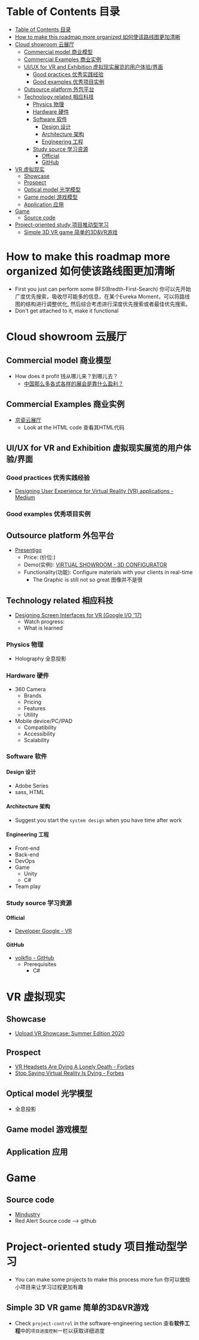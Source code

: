 # Table of Contents 目录
- [Table of Contents 目录](#table-of-contents-目录)
- [How to make this roadmap more organized 如何使该路线图更加清晰](#how-to-make-this-roadmap-more-organized-如何使该路线图更加清晰)
- [Cloud showroom 云展厅](#cloud-showroom-云展厅)
  - [Commercial model 商业模型](#commercial-model-商业模型)
  - [Commercial Examples 商业实例](#commercial-examples-商业实例)
  - [UI/UX for VR and Exhibition 虚拟现实展览的用户体验/界面](#uiux-for-vr-and-exhibition-虚拟现实展览的用户体验界面)
    - [Good practices 优秀实践经验](#good-practices-优秀实践经验)
    - [Good examples 优秀项目实例](#good-examples-优秀项目实例)
  - [Outsource platform 外包平台](#outsource-platform-外包平台)
  - [Technology related  相应科技](#technology-related-相应科技)
    - [Physics 物理](#physics-物理)
    - [Hardware 硬件](#hardware-硬件)
    - [Software 软件](#software-软件)
      - [Design 设计](#design-设计)
      - [Architecture 架构](#architecture-架构)
      - [Engineering 工程](#engineering-工程)
    - [Study source 学习资源](#study-source-学习资源)
      - [Official](#official)
      - [GitHub](#github)
- [VR 虚拟现实](#vr-虚拟现实)
  - [Showcase](#showcase)
  - [Prospect](#prospect)
  - [Optical model 光学模型](#optical-model-光学模型)
  - [Game model 游戏模型](#game-model-游戏模型)
  - [Application 应用](#application-应用)
- [Game](#game)
  - [Source code](#source-code)
- [Project-oriented study 项目推动型学习](#project-oriented-study-项目推动型学习)
  - [Simple 3D VR game 简单的3D&VR游戏](#simple-3d-vr-game-简单的3dvr游戏)

# How to make this roadmap more organized 如何使该路线图更加清晰
- First you just can perform some BFS(Bredth-First-Search)  你可以先开始广度优先搜索，吸收尽可能多的信息，在某个Eureka Moment，可以将路线图的结构进行调整优化, 然后综合考虑进行深度优先搜索或者最佳优先搜索。
- Don't get attached to it, make it functional 

# Cloud showroom 云展厅 
## Commercial model 商业模型
- How does it profit 钱从哪儿来？到哪儿去？
  - [中国那么多各式各样的展会是靠什么盈利？](https://www.zhihu.com/question/21812216)
## Commercial Examples 商业实例
- [京瓷云展厅](https://kyocera.xsy.red/)
  - Look at the HTML code 查看其HTML代码

## UI/UX for VR and Exhibition 虚拟现实展览的用户体验/界面
### Good practices 优秀实践经验
- [Designing User Experience for Virtual Reality (VR) applications - Medium](https://uxplanet.org/designing-user-experience-for-virtual-reality-vr-applications-fc8e4faadd96?gi=f6d11a8b7412)
### Good examples 优秀项目实例
## Outsource platform 外包平台
- [Presentigo](https://teams.presentigo.com/user/register?lang=en&src=virtual_showroom_schedule_demo)
  - Price: (价位:)
  - Demo(实例): [VIRTUAL SHOWROOM - 3D CONFIGURATOR](https://www.youtube.com/watch?v=LgLHfqfbhHA)
  - Functionality(功能): Configure materials with your clients in real-time
    - The Graphic is still not so great 图像并不是很
## Technology related  相应科技
- [Designing Screen Interfaces for VR (Google I/O '17)](https://www.youtube.com/watch?v=ES9jArHRFHQ)
  - Watch progress: 
  - What is learned
### Physics 物理
- Holography 全息投影
### Hardware 硬件
- 360 Camera
  - Brands
  - Pricing
  - Features
  - Utility
- Mobile device/PC/IPAD
  - Compatibility
  - Accessibility
  - Scalability
### Software 软件
#### Design 设计
- Adobe Series
- sass, HTML

#### Architecture 架构
- Suggest you start the `system design` when you have time after work
#### Engineering 工程
- Front-end 
- Back-end
- DevOps
- Game
  - Unity
  - C#
- Team play
### Study source 学习资源
#### Official
- [Developer Google - VR](https://developers.google.com/vr/)
#### GitHub
- [volkflo - GitHub](https://github.com/volkflo/VR-ShowRoom)
  - Prerequisites
    - C#


# VR 虚拟现实
## Showcase
- [Upload VR Showcase: Summer Edition 2020](https://www.youtube.com/watch?v=-Z9Zp9wzha0)
## Prospect
- [VR Headsets Are Dying A Lonely Death - Forbes](https://www.forbes.com/sites/barrycollins/2020/05/04/vr-headsets-are-dying-a-lonely-death/#1b43011a4d95)
- [Stop Saying Virtual Reality Is Dying - Forbes](https://www.forbes.com/sites/joeparlock/2020/05/05/stop-saying-virtual-reality-is-dying/#6202e4fa646e)
## Optical model 光学模型
- 全息投影

## Game model 游戏模型
## Application 应用
# Game
## Source code
- [Mindustry](https://github.com/Anuken/Mindustry)
- Red Alert Source code --> github

# Project-oriented study 项目推动型学习
- You can make some projects to make this process more fun 你可以做些小项目来让学习过程更加有趣

## Simple 3D VR game 简单的3D&VR游戏
- Check `project-control` in the software-engineering section 查看**软件工程**中的`项目进度控制`一栏以获取详细进度